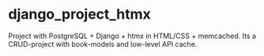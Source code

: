 # django_project_htmx
Project with PostgreSQL + Django + htmx in HTML/CSS + memcached.
Its a CRUD-project with book-models and low-level API cache.

